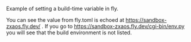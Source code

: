 Example of setting a build-time variable in fly.

You can see the value from fly.toml is echoed at https://sandbox-zxaos.fly.dev/ . If you go to https://sandbox-zxaos.fly.dev/cgi-bin/env.py you will see that the build environment is not listed.
